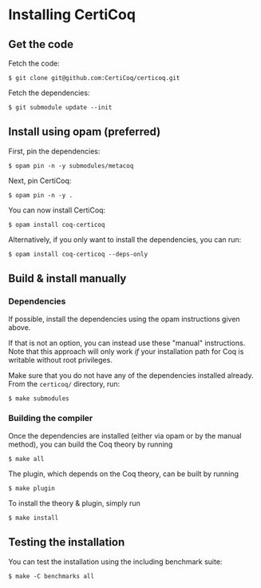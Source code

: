 # Installing CertiCoq

## Get the code

Fetch the code:

```console
$ git clone git@github.com:CertiCoq/certicoq.git
```

Fetch the dependencies:

```console
$ git submodule update --init
```


## Install using opam (preferred)

First, pin the dependencies:

```console
$ opam pin -n -y submodules/metacoq
```

Next, pin CertiCoq:

```console
$ opam pin -n -y .
```

You can now install CertiCoq:

```console
$ opam install coq-certicoq
```

Alternatively, if you only want to install the dependencies, you can run:

```console
$ opam install coq-certicoq --deps-only
```

## Build & install manually

### Dependencies

If possible, install the dependencies using the opam instructions given above.

If that is not an option, you can instead use these "manual" instructions. Note that this approach will only work *if* your installation path for Coq is writable without root privileges.

Make sure that you do not have any of the dependencies installed already. From the `certicoq/` directory, run:

```console
$ make submodules
```


### Building the compiler

Once the dependencies are installed (either via opam or by the manual method), you can build the Coq theory by running

```console
$ make all
```

The plugin, which depends on the Coq theory, can be built by running

```console
$ make plugin
```

To install the theory & plugin, simply run

```console
$ make install
```


## Testing the installation

You can test the installation using the including benchmark suite:

```console
$ make -C benchmarks all
```

